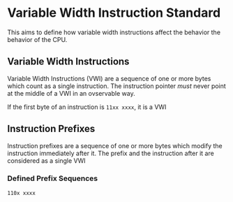 # Variable Width Instruction Standard

This aims to define how variable width instructions affect the behavior the behavior of the CPU.

## Variable Width Instructions

Variable Width Instructions (VWI) are a sequence of one or more bytes which count as a single instruction. The instruction pointer _must_ never point at the middle of a VWI in an ovservable way.

If the first byte of an instruction is `11xx xxxx`, it is a VWI

## Instruction Prefixes

Instruction prefixes are a sequence of one or more bytes which modify the instruction immediately after it. The prefix and the instruction after it are considered as a single VWI

### Defined Prefix Sequences

`110x xxxx`
